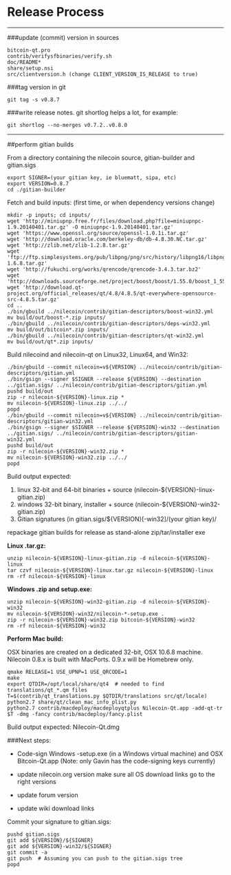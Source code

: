 Release Process
====================

* * *

###update (commit) version in sources


	bitcoin-qt.pro
	contrib/verifysfbinaries/verify.sh
	doc/README*
	share/setup.nsi
	src/clientversion.h (change CLIENT_VERSION_IS_RELEASE to true)

###tag version in git

	git tag -s v0.8.7

###write release notes. git shortlog helps a lot, for example:

	git shortlog --no-merges v0.7.2..v0.8.0

* * *

##perform gitian builds

 From a directory containing the nilecoin source, gitian-builder and gitian.sigs
  
	export SIGNER=(your gitian key, ie bluematt, sipa, etc)
	export VERSION=0.8.7
	cd ./gitian-builder

 Fetch and build inputs: (first time, or when dependency versions change)

	mkdir -p inputs; cd inputs/
	wget 'http://miniupnp.free.fr/files/download.php?file=miniupnpc-1.9.20140401.tar.gz' -O miniupnpc-1.9.20140401.tar.gz'
	wget 'https://www.openssl.org/source/openssl-1.0.1i.tar.gz'
	wget 'http://download.oracle.com/berkeley-db/db-4.8.30.NC.tar.gz'
	wget 'http://zlib.net/zlib-1.2.8.tar.gz'
	wget 'ftp://ftp.simplesystems.org/pub/libpng/png/src/history/libpng16/libpng-1.6.8.tar.gz'
	wget 'http://fukuchi.org/works/qrencode/qrencode-3.4.3.tar.bz2'
	wget 'http://downloads.sourceforge.net/project/boost/boost/1.55.0/boost_1_55_0.tar.bz2'
	wget 'http://download.qt-project.org/official_releases/qt/4.8/4.8.5/qt-everywhere-opensource-src-4.8.5.tar.gz'
	cd ..
	./bin/gbuild ../nilecoin/contrib/gitian-descriptors/boost-win32.yml
	mv build/out/boost-*.zip inputs/
	./bin/gbuild ../nilecoin/contrib/gitian-descriptors/deps-win32.yml
	mv build/out/bitcoin*.zip inputs/
	./bin/gbuild ../nilecoin/contrib/gitian-descriptors/qt-win32.yml
	mv build/out/qt*.zip inputs/

 Build nilecoind and nilecoin-qt on Linux32, Linux64, and Win32:
  
	./bin/gbuild --commit nilecoin=v${VERSION} ../nilecoin/contrib/gitian-descriptors/gitian.yml
	./bin/gsign --signer $SIGNER --release ${VERSION} --destination ../gitian.sigs/ ../nilecoin/contrib/gitian-descriptors/gitian.yml
	pushd build/out
	zip -r nilecoin-${VERSION}-linux.zip *
	mv nilecoin-${VERSION}-linux.zip ../../
	popd
	./bin/gbuild --commit nilecoin=v${VERSION} ../nilecoin/contrib/gitian-descriptors/gitian-win32.yml
	./bin/gsign --signer $SIGNER --release ${VERSION}-win32 --destination ../gitian.sigs/ ../nilecoin/contrib/gitian-descriptors/gitian-win32.yml
	pushd build/out
	zip -r nilecoin-${VERSION}-win32.zip *
	mv nilecoin-${VERSION}-win32.zip ../../
	popd

  Build output expected:

  1. linux 32-bit and 64-bit binaries + source (nilecoin-${VERSION}-linux-gitian.zip)
  2. windows 32-bit binary, installer + source (nilecoin-${VERSION}-win32-gitian.zip)
  3. Gitian signatures (in gitian.sigs/${VERSION}[-win32]/(your gitian key)/

repackage gitian builds for release as stand-alone zip/tar/installer exe

**Linux .tar.gz:**

	unzip nilecoin-${VERSION}-linux-gitian.zip -d nilecoin-${VERSION}-linux
	tar czvf nilecoin-${VERSION}-linux.tar.gz nilecoin-${VERSION}-linux
	rm -rf nilecoin-${VERSION}-linux

**Windows .zip and setup.exe:**

	unzip nilecoin-${VERSION}-win32-gitian.zip -d nilecoin-${VERSION}-win32
	mv nilecoin-${VERSION}-win32/nilecoin-*-setup.exe .
	zip -r nilecoin-${VERSION}-win32.zip bitcoin-${VERSION}-win32
	rm -rf nilecoin-${VERSION}-win32

**Perform Mac build:**

  OSX binaries are created on a dedicated 32-bit, OSX 10.6.8 machine.
  Nilecoin 0.8.x is built with MacPorts.  0.9.x will be Homebrew only.

	qmake RELEASE=1 USE_UPNP=1 USE_QRCODE=1
	make
	export QTDIR=/opt/local/share/qt4  # needed to find translations/qt_*.qm files
	T=$(contrib/qt_translations.py $QTDIR/translations src/qt/locale)
	python2.7 share/qt/clean_mac_info_plist.py
	python2.7 contrib/macdeploy/macdeployqtplus Nilecoin-Qt.app -add-qt-tr $T -dmg -fancy contrib/macdeploy/fancy.plist

 Build output expected: Nilecoin-Qt.dmg

###Next steps:

* Code-sign Windows -setup.exe (in a Windows virtual machine) and
  OSX Bitcoin-Qt.app (Note: only Gavin has the code-signing keys currently)

* update nilecoin.org version
  make sure all OS download links go to the right versions

* update forum version

* update wiki download links

Commit your signature to gitian.sigs:

	pushd gitian.sigs
	git add ${VERSION}/${SIGNER}
	git add ${VERSION}-win32/${SIGNER}
	git commit -a
	git push  # Assuming you can push to the gitian.sigs tree
	popd

